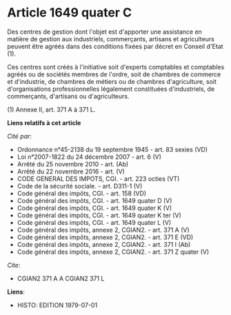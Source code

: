 # Article 1649 quater C

Des centres de gestion dont l'objet est d'apporter une assistance en matière de gestion aux industriels, commerçants,
artisans et agriculteurs peuvent être agréés dans des conditions fixées par décret en Conseil d'Etat (1).

Ces centres sont créés à l'initiative soit d'experts comptables et comptables agréés ou de sociétés membres de l'ordre, soit
de chambres de commerce et d'industrie, de chambres de métiers ou de chambres d'agriculture, soit d'organisations
professionnelles légalement constituées d'industriels, de commerçants, d'artisans ou d'agriculteurs.

(1) Annexe II, art. 371 A à 371 L.

**Liens relatifs à cet article**

_Cité par_:

  - Ordonnance n°45-2138 du 19 septembre 1945 - art. 83 sexies (VD)
  - Loi n°2007-1822 du 24 décembre 2007 - art. 6 (V)
  - Arrêté du 25 novembre 2010 - art. (Ab)
  - Arrêté du 22 novembre 2016 - art. (V)
  - CODE GENERAL DES IMPOTS, CGI. - art. 223 octies (VT)
  - Code de la sécurité sociale. - art. D311-1 (V)
  - Code général des impôts, CGI. - art. 158 (VD)
  - Code général des impôts, CGI. - art. 1649 quater D (V)
  - Code général des impôts, CGI. - art. 1649 quater K (V)
  - Code général des impôts, CGI. - art. 1649 quater K ter (V)
  - Code général des impôts, CGI. - art. 1649 quater L (V)
  - Code général des impôts, annexe 2, CGIAN2. - art. 371 A (V)
  - Code général des impôts, annexe 2, CGIAN2. - art. 371 E (VD)
  - Code général des impôts, annexe 2, CGIAN2. - art. 371 I (Ab)
  - Code général des impôts, annexe 2, CGIAN2. - art. 371 Z quater (V)

_Cite_:

  - CGIAN2 371 A A CGIAN2 371 L

**Liens**:

  - HISTO: EDITION 1979-07-01
